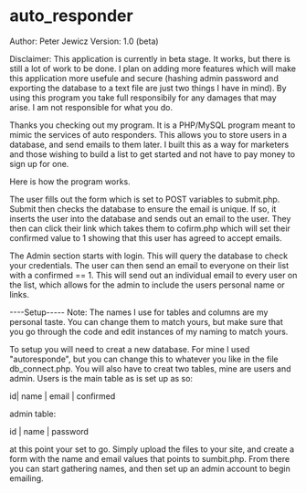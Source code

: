 auto_responder
==============

Author: Peter Jewicz
Version: 1.0 (beta)


Disclaimer: This application is currently
in beta stage. It works, but there is still
a lot of work to be done. I plan on adding 
more features which will make this application
more usefule and secure (hashing admin password
and exporting the database to a text file are
just two things I have in mind). By using this
program you take full responsibily for any 
damages that may arise. I am not responsible 
for what you do.


Thanks you checking out my program. It is
a PHP/MySQL program meant to mimic the 
services of auto responders. This allows
you to store users in a database, and send
emails to them later. I built this as a way
for marketers and those wishing to build a list
to get started and not have to pay money to 
sign up for one.



Here is how the program works.

The user fills out the form which is set
to POST variables to submit.php. Submit then
checks the database to ensure the email is unique.
If so, it inserts the user into the database and
sends out an email to the user. They then can 
click their link which takes them to cofirm.php
which will set their confirmed value to 1 showing
that this user has agreed to accept emails. 

The Admin section starts with login. This will
query the database to check your credentials.
The user can then send an email to everyone on 
their list with a confirmed == 1. This will send 
out an individual email to every user on the list,
which allows for the admin to include the users
personal name or links. 

----Setup-----
Note: The names I use for tables and columns 
are my personal taste. You can change them to
match yours, but make sure that you go through 
the code and edit instances of my naming to match
yours.



To setup you will need to creat a new database.
For mine I used "autoresponde", but you can change 
this to whatever you like in the file db_connect.php.
You will also have to creat two tables, mine are users
and admin. Users is the main table as is set up as so:

id| name | email | confirmed 

admin table:

id | name | password


at this point your set to go. Simply upload the files to
your site, and create a form with the name and email values 
that points to sumbit.php. From there you can start gathering 
names, and then set up an admin account to begin emailing.
